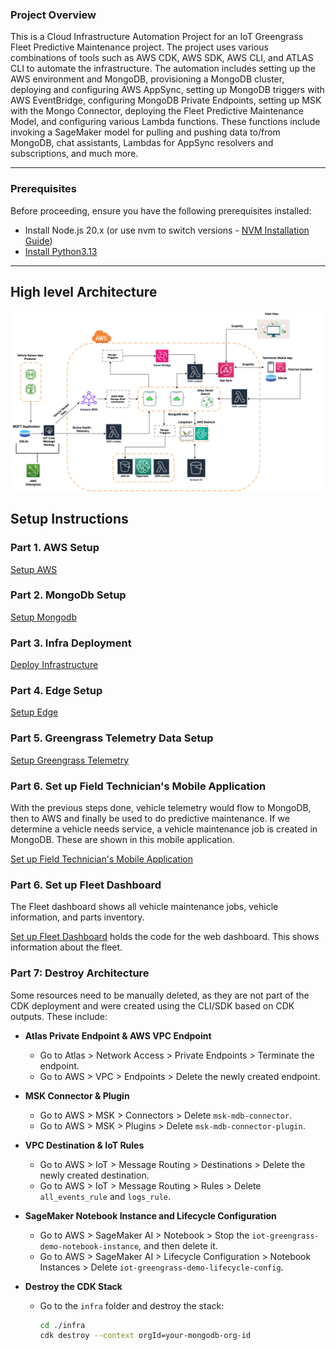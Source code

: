 ### Project Overview

This is a Cloud Infrastructure Automation Project for an IoT Greengrass Fleet Predictive Maintenance project. The project uses various combinations of tools such as AWS CDK, AWS SDK, AWS CLI, and ATLAS CLI to automate the infrastructure. The automation includes setting up the AWS environment and MongoDB, provisioning a MongoDB cluster, deploying and configuring AWS AppSync, setting up MongoDB triggers with AWS EventBridge, configuring MongoDB Private Endpoints, setting up MSK with the Mongo Connector, deploying the Fleet Predictive Maintenance Model, and configuring various Lambda functions. These functions include invoking a SageMaker model for pulling and pushing data to/from MongoDB, chat assistants, Lambdas for AppSync resolvers and subscriptions, and much more.

---

### Prerequisites

Before proceeding, ensure you have the following prerequisites installed:

- Install Node.js 20.x (or use nvm to switch versions - [NVM Installation Guide](https://github.com/nvm-sh/nvm))
- [Install Python3.13](https://www.python.org/downloads/)

---

## High level Architecture

![architecture](./images/hla.png)

## Setup Instructions

### Part 1. AWS Setup

[Setup AWS](./aws-setup/)

### Part 2. MongoDb Setup

[Setup Mongodb](./mongodb-setup/)

### Part 3. Infra Deployment

[Deploy Infrastructure](./infra/)

### Part 4. Edge Setup

[Setup Edge](./edge/)

### Part 5. Greengrass Telemetry Data Setup

[Setup Greengrass Telemetry](./greengrass-telemetry/)

### Part 6. Set up Field Technician's Mobile Application

With the previous steps done, vehicle telemetry would flow to MongoDB, then to AWS and finally be used to do predictive maintenance. If we determine a vehicle needs service, a vehicle maintenance job is created in MongoDB. These are shown in this mobile application.

[Set up Field Technician's Mobile Application](./mobile/)

### Part 6. Set up Fleet Dashboard

The Fleet dashboard shows all vehicle maintenance jobs, vehicle information, and parts inventory.

[Set up Fleet Dashboard](./web/README.md) holds the code for the web dashboard. This shows information about the fleet.



### Part 7: Destroy Architecture

Some resources need to be manually deleted, as they are not part of the CDK deployment and were created using the CLI/SDK based on CDK outputs. These include:

- **Atlas Private Endpoint & AWS VPC Endpoint**  
   - Go to Atlas > Network Access > Private Endpoints > Terminate the endpoint.
   - Go to AWS > VPC > Endpoints > Delete the newly created endpoint.

- **MSK Connector & Plugin**  
    - Go to AWS > MSK > Connectors > Delete `msk-mdb-connector`.
    - Go to AWS > MSK > Plugins > Delete `msk-mdb-connector-plugin`.

- **VPC Destination & IoT Rules**  
    - Go to AWS > IoT > Message Routing > Destinations > Delete the newly created destination.
    - Go to AWS > IoT > Message Routing > Rules > Delete `all_events_rule` and `logs_rule`.

- **SageMaker Notebook Instance and Lifecycle Configuration**  
    - Go to AWS > SageMaker AI > Notebook > Stop the `iot-greengrass-demo-notebook-instance`, and then delete it.
    - Go to AWS > SageMaker AI > Lifecycle Configuration > Notebook Instances > Delete `iot-greengrass-demo-lifecycle-config`.

- **Destroy the CDK Stack**  
    - Go to the `infra` folder and destroy the stack:
        ```bash
        cd ./infra
        cdk destroy --context orgId=your-mongodb-org-id
        ```


